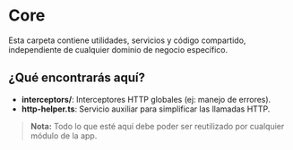 # Core

Esta carpeta contiene utilidades, servicios y código compartido, independiente de cualquier dominio de negocio específico.

## ¿Qué encontrarás aquí?
- **interceptors/**: Interceptores HTTP globales (ej: manejo de errores).
- **http-helper.ts**: Servicio auxiliar para simplificar las llamadas HTTP.

> **Nota:** Todo lo que esté aquí debe poder ser reutilizado por cualquier módulo de la app.

